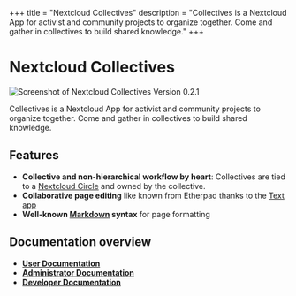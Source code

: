 +++
title = "Nextcloud Collectives"
description = "Collectives is a Nextcloud App for activist and community projects to organize together. Come and gather in collectives to build shared knowledge."
+++

# Nextcloud Collectives

![Screenshot of Nextcloud Collectives Version 0.2.1](/images/screenshot.png)

Collectives is a Nextcloud App for activist and community projects to
organize together. Come and gather in collectives to build shared knowledge.

## Features

* **Collective and non-hierarchical workflow by heart**: Collectives are
  tied to a [Nextcloud Circle](https://github.com/nextcloud/circles) and
  owned by the collective.
* **Collaborative page editing** like known from Etherpad thanks to the
  [Text app](https://github.com/nextcloud/text)
* **Well-known [Markdown](https://en.wikipedia.org/wiki/Markdown) syntax**
  for page formatting

## Documentation overview

* [**User Documentation**](usage/)
* [**Administrator Documentation**](administration/)
* [**Developer Documentation**](development/)

